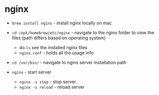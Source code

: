 # nginx

- `brew install nginx` - install nginx locally on mac

- `cd /opt/homebrew/etc/nginx` - navigate to the nginx folder to view the files (path differs based on operating system)
  - do `ls` see the installed nginx files
  - `nginx.conf` - holds all the usage info

- `cd /usr/bin/` - navigate to nginx server installation path

- `nginx` - start server
  - `nginx -s stop` - stop server
  - `nginx -s reload` - reload server
